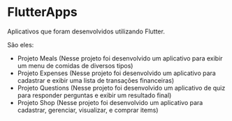 # FlutterApps

 Aplicativos que foram desenvolvidos utilizando Flutter. 

São eles:
- Projeto Meals (Nesse projeto foi desenvolvido um aplicativo para exibir um menu de comidas de diversos tipos)
- Projeto Expenses (Nesse projeto foi desenvolvido um aplicativo para cadastrar e exibir uma lista de transações financeiras)
- Projeto Questions (Nesse projeto foi desenvolvido um aplicativo de quiz para responder perguntas e exibir um resultado final)
- Projeto Shop (Nesse projeto foi desenvolvido um aplicativo para cadastrar, gerenciar, visualizar, e comprar items)
